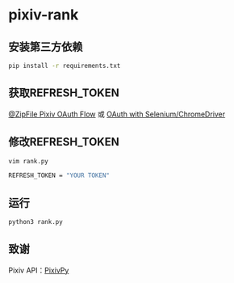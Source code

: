 # pixiv-rank

## 安装第三方依赖

```bash
pip install -r requirements.txt
```

## 获取REFRESH_TOKEN

[@ZipFile Pixiv OAuth Flow](https://gist.github.com/ZipFile/c9ebedb224406f4f11845ab700124362) 或 [OAuth with Selenium/ChromeDriver](https://gist.github.com/upbit/6edda27cb1644e94183291109b8a5fde)

## 修改REFRESH_TOKEN

```bash
vim rank.py

REFRESH_TOKEN = "YOUR TOKEN"
```

## 运行

```bash
python3 rank.py
```

## 致谢

Pixiv API：[PixivPy](https://github.com/upbit/pixivpy)
